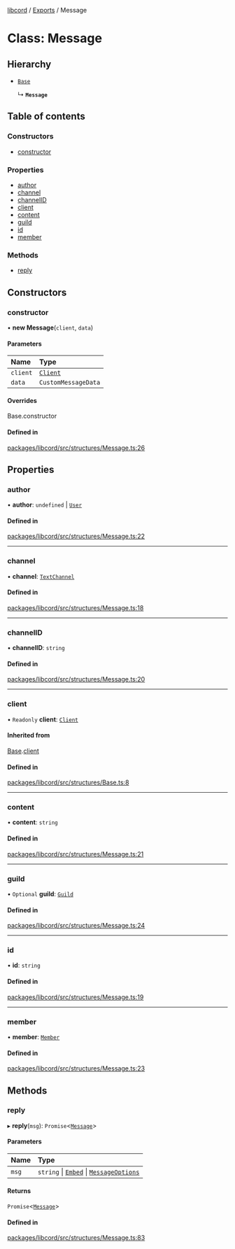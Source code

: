 [libcord](../README.md) / [Exports](../modules.md) / Message

# Class: Message

## Hierarchy

- [`Base`](Base.md)

  ↳ **`Message`**

## Table of contents

### Constructors

- [constructor](Message.md#constructor)

### Properties

- [author](Message.md#author)
- [channel](Message.md#channel)
- [channelID](Message.md#channelid)
- [client](Message.md#client)
- [content](Message.md#content)
- [guild](Message.md#guild)
- [id](Message.md#id)
- [member](Message.md#member)

### Methods

- [reply](Message.md#reply)

## Constructors

### constructor

• **new Message**(`client`, `data`)

#### Parameters

| Name | Type |
| :------ | :------ |
| `client` | [`Client`](Client.md) |
| `data` | `CustomMessageData` |

#### Overrides

Base.constructor

#### Defined in

[packages/libcord/src/structures/Message.ts:26](https://github.com/Libcord/libcord/blob/d0e0b8c/packages/libcord/src/structures/Message.ts#L26)

## Properties

### author

• **author**: `undefined` \| [`User`](User.md)

#### Defined in

[packages/libcord/src/structures/Message.ts:22](https://github.com/Libcord/libcord/blob/d0e0b8c/packages/libcord/src/structures/Message.ts#L22)

___

### channel

• **channel**: [`TextChannel`](TextChannel.md)

#### Defined in

[packages/libcord/src/structures/Message.ts:18](https://github.com/Libcord/libcord/blob/d0e0b8c/packages/libcord/src/structures/Message.ts#L18)

___

### channelID

• **channelID**: `string`

#### Defined in

[packages/libcord/src/structures/Message.ts:20](https://github.com/Libcord/libcord/blob/d0e0b8c/packages/libcord/src/structures/Message.ts#L20)

___

### client

• `Readonly` **client**: [`Client`](Client.md)

#### Inherited from

[Base](Base.md).[client](Base.md#client)

#### Defined in

[packages/libcord/src/structures/Base.ts:8](https://github.com/Libcord/libcord/blob/d0e0b8c/packages/libcord/src/structures/Base.ts#L8)

___

### content

• **content**: `string`

#### Defined in

[packages/libcord/src/structures/Message.ts:21](https://github.com/Libcord/libcord/blob/d0e0b8c/packages/libcord/src/structures/Message.ts#L21)

___

### guild

• `Optional` **guild**: [`Guild`](Guild.md)

#### Defined in

[packages/libcord/src/structures/Message.ts:24](https://github.com/Libcord/libcord/blob/d0e0b8c/packages/libcord/src/structures/Message.ts#L24)

___

### id

• **id**: `string`

#### Defined in

[packages/libcord/src/structures/Message.ts:19](https://github.com/Libcord/libcord/blob/d0e0b8c/packages/libcord/src/structures/Message.ts#L19)

___

### member

• **member**: [`Member`](Member.md)

#### Defined in

[packages/libcord/src/structures/Message.ts:23](https://github.com/Libcord/libcord/blob/d0e0b8c/packages/libcord/src/structures/Message.ts#L23)

## Methods

### reply

▸ **reply**(`msg`): `Promise`<[`Message`](Message.md)\>

#### Parameters

| Name | Type |
| :------ | :------ |
| `msg` | `string` \| [`Embed`](Embed.md) \| [`MessageOptions`](../interfaces/MessageOptions.md) |

#### Returns

`Promise`<[`Message`](Message.md)\>

#### Defined in

[packages/libcord/src/structures/Message.ts:83](https://github.com/Libcord/libcord/blob/d0e0b8c/packages/libcord/src/structures/Message.ts#L83)
